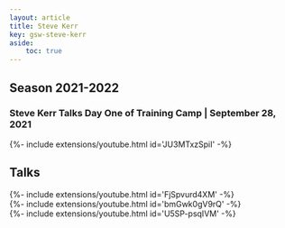 ```yaml
---
layout: article
title: Steve Kerr
key: gsw-steve-kerr 
aside:
    toc: true
---
```


## Season 2021-2022

### Steve Kerr Talks Day One of Training Camp | September 28, 2021

<div>{%- include extensions/youtube.html id='JU3MTxzSpiI' -%}</div>

## Talks

<div>{%- include extensions/youtube.html id='FjSpvurd4XM' -%}</div>

<div>{%- include extensions/youtube.html id='bmGwk0gV9rQ' -%}</div>

<div>{%- include extensions/youtube.html id='U5SP-psqIVM' -%}</div>

